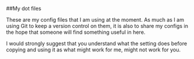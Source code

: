 ##My dot files

These are my config files that I am using at the moment. As much as I am using
Git to keep a version control on them, it is also to share my configs in the
hope that someone will find something useful in here.

I would strongly suggest that you understand what the setting does before
copying and using it as what might work for me, might not work for you.

